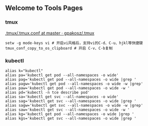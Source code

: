 ## Welcome to Tools Pages


### tmux

[.tmux/.tmux.conf at master · gpakosz/.tmux](https://github.com/gpakosz/.tmux/blob/master/.tmux.conf)

```shell
setw -g mode-keys vi # 开启vi风格后，支持vi的C-d、C-u、hjkl等快捷键
tmux_conf_copy_to_os_clipboard # 开启 C-v、C-b复制
```

### kubectl

```shell
alias k="kubectl"
alias pa='kubectl get pod --all-namespaces -o wide'
alias pag='kubectl get pod --all-namespaces -o wide |grep '
alias pagw='kubectl get pod --all-namespaces -o wide -w |grep'
alias paw='kubectl get pod --all-namespaces -o wide -w '
alias pd='kubectl -n tce describe pod'
alias sa='kubectl get svc --all-namespaces -o wide'
alias sag='kubectl get svc --all-namespaces -o wide |grep '
alias sagw='kubectl get svc --all-namespaces -o wide -w |grep'
alias saw='kubectl get svc --all-namespaces -o wide -w '
alias kg='kubectl get pod --all-namespaces -o wide |grep '
alias kgs='kubectl get svc --all-namespaces -o wide |grep '
```
